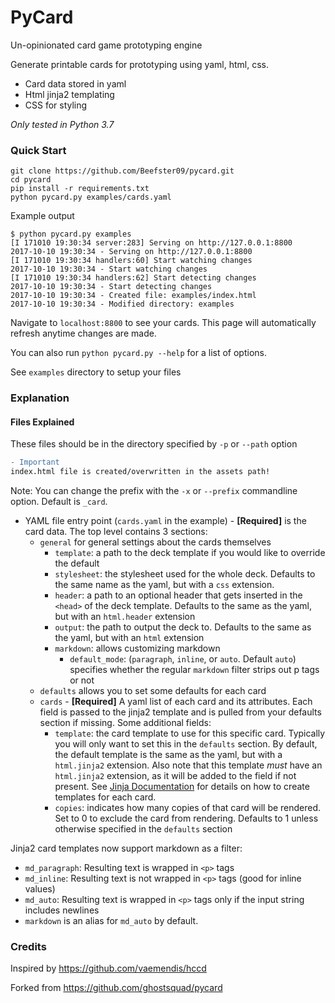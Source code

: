 # PyCard
Un-opinionated card game prototyping engine

Generate printable cards for prototyping using yaml, html, css.

* Card data stored in yaml
* Html jinja2 templating
* CSS for styling

_Only tested in Python 3.7_

###  Quick Start

```
git clone https://github.com/Beefster09/pycard.git
cd pycard
pip install -r requirements.txt
python pycard.py examples/cards.yaml
```

Example output

```
$ python pycard.py examples
[I 171010 19:30:34 server:283] Serving on http://127.0.0.1:8800
2017-10-10 19:30:34 - Serving on http://127.0.0.1:8800
[I 171010 19:30:34 handlers:60] Start watching changes
2017-10-10 19:30:34 - Start watching changes
[I 171010 19:30:34 handlers:62] Start detecting changes
2017-10-10 19:30:34 - Start detecting changes
2017-10-10 19:30:34 - Created file: examples/index.html
2017-10-10 19:30:34 - Modified directory: examples
```

Navigate to `localhost:8800` to see your cards. This page will automatically refresh anytime changes are made.

You can also run `python pycard.py --help` for a list of options.

See `examples` directory to setup your files

### Explanation

#### Files Explained

These files should be in the directory specified by `-p` or `--path` option

```diff
- Important
index.html file is created/overwritten in the assets path!
```

Note: You can change the prefix with the `-x` or `--prefix` commandline option. Default is `_card`.

* YAML file entry point (`cards.yaml` in the example) - **[Required]** is the card data. The top level contains 3 sections:
    * `general` for general settings about the cards themselves
        * `template`: a path to the deck template if you would like to override the default
        * `stylesheet`: the stylesheet used for the whole deck. Defaults to the same name as the yaml, but with a `css` extension.
        * `header`: a path to an optional header that gets inserted in the `<head>` of the deck template.
        Defaults to the same as the yaml, but with an `html.header` extension
        * `output`: the path to output the deck to. Defaults to the same as the yaml, but with an `html` extension
        * `markdown`: allows customizing markdown
            * `default_mode`: (`paragraph`, `inline`, or `auto`. Default `auto`) specifies whether the regular `markdown` filter strips out p tags or not
    * `defaults` allows you to set some defaults for each card
    * `cards` - **[Required]** A yaml list of each card and its attributes. Each field is passed to the jinja2 template and is
    pulled from your defaults section if missing. Some additional fields:
        * `template`: the card template to use for this specific card. Typically you will only want to set this in the `defaults` section.
        By default, the default template is the same as the yaml, but with a `html.jinja2` extension.
        Also note that this template *must* have an `html.jinja2` extension, as it will be added to the field if not present.
        See [Jinja Documentation](http://jinja.pocoo.org/docs/2.9/templates/) for details on how to create templates for each card.
        * `copies`: indicates how many copies of that card will be rendered. Set to 0 to exclude the card from rendering.
        Defaults to 1 unless otherwise specified in the `defaults` section

Jinja2 card templates now support markdown as a filter:

* `md_paragraph`: Resulting text is wrapped in `<p>` tags
* `md_inline`: Resulting text is not wrapped in `<p>` tags (good for inline values)
* `md_auto`: Resulting text is wrapped in `<p>` tags only if the input string includes newlines
* `markdown` is an alias for `md_auto` by default.

### Credits

Inspired by https://github.com/vaemendis/hccd

Forked from https://github.com/ghostsquad/pycard
